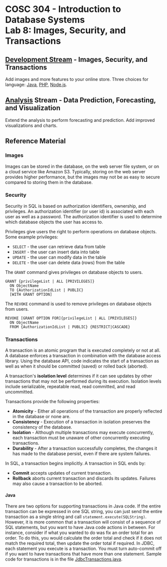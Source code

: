 # COSC 304 - Introduction to Database Systems<br>Lab 8: Images, Security, and Transactions

## [Development Stream](develop/) -  Images, Security, and Transactions

Add images and more features to your online store. Three choices for language: [Java](java/), [PHP](php/), [Node.js](nodejs/).

## [Analysis](analysis/) Stream - Data Prediction, Forecasting, and Visualization

Extend the analysis to perform forecasting and prediction. Add improved visualizations and charts.

## Reference Material

### Images

Images can be stored in the database, on the web server file system, or on a cloud service like Amazon S3. Typically, storing on the web server provides higher performance, but the images may not be as easy to secure compared to storing them in the database.

### Security

Security in SQL is based on authorization identifiers, ownership, and privileges. An authorization identifier (or user id) is associated with each user as well as a password. The authorization identifier is used to determine which database objects the user has access to.

Privileges give users the right to perform operations on database objects.  Some example privileges:
- `SELECT` - the user can retrieve data from table
- `INSERT` - the user can insert data into table
- `UPDATE` - the user can modify data in the table
- `DELETE` - the user can delete data (rows) from the table

The `GRANT` command gives privileges on database objects to users.

```
GRANT {privilegeList | ALL [PRIVILEGES]}
  ON ObjectName
  TO {AuthorizationIdList | PUBLIC}
  [WITH GRANT OPTION]
```
The `REVOKE` command is used to remove privileges on database objects from users.

```
REVOKE [GRANT OPTION FOR]{privilegeList | ALL [PRIVILEGES]}
  ON ObjectName
  FROM {AuthorizationIdList | PUBLIC} {RESTRICT|CASCADE}
```

### Transactions

A transaction is an atomic program that is executed completely or not at all. A database enforces a transaction in combination with the database access library. Using the database API, code indicates the start of a transaction as well as when it should be committed (saved) or rolled back (aborted). 

A transaction's **isolation level** determines if it can see updates by other transactions that may not be performed during its execution. Isolation levels include serializable, repeatable read, read committed, and read uncommitted.

Transactions provide the following properties:
- **Atomicity** -  Either all operations of the transaction are properly reflected in the database or none are.
- **Consistency** -  Execution of a transaction in isolation preserves the consistency of the database.
- **Isolation** -  Although multiple transactions may execute concurrently, each transaction must be unaware of other concurrently executing transactions.  
- **Durability** -  After a transaction successfully completes, the changes it has made to the database persist, even if there are system failures. 

In SQL, a transaction begins implicitly. A transaction in SQL ends by:
- **Commit** accepts updates of current transaction. 
- **Rollback** aborts current transaction and discards its updates.  Failures may also cause a transaction to be aborted.

#### Java

There are two options for supporting transactions in Java code. If the entire transaction can be expressed in one SQL string, you can just send the entire transaction as a single string and call `statement.execute(SQLString)`.  However, it is more common that a transaction will consist of a sequence of SQL statements, but you want to have Java code actions in between.  For instance, consider if what you wanted to do was fix an order total for an order.  To do this, you would calculate the order total and check if it does not match the required total, then update the order total if required.  In JDBC, each statement you execute is a transaction.  You must turn auto-commit off if you want to have transactions that have more than one statement.  Sample code for transactions is in the file [JdbcTransactions.java](code/JdbcTransactions.java).
